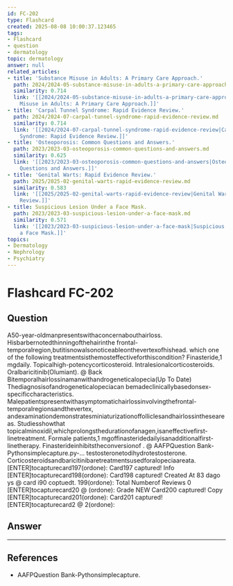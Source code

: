 ```yaml
---
id: FC-202
type: Flashcard
created: 2025-08-08 10:00:37.123465
tags:
- Flashcard
- question
- dermatology
topic: dermatology
answer: null
related_articles:
- title: 'Substance Misuse in Adults: A Primary Care Approach.'
  path: 2024/2024-05-substance-misuse-in-adults-a-primary-care-approach.md
  similarity: 0.714
  link: '[[2024/2024-05-substance-misuse-in-adults-a-primary-care-approach|Substance
    Misuse in Adults: A Primary Care Approach.]]'
- title: 'Carpal Tunnel Syndrome: Rapid Evidence Review.'
  path: 2024/2024-07-carpal-tunnel-syndrome-rapid-evidence-review.md
  similarity: 0.714
  link: '[[2024/2024-07-carpal-tunnel-syndrome-rapid-evidence-review|Carpal Tunnel
    Syndrome: Rapid Evidence Review.]]'
- title: 'Osteoporosis: Common Questions and Answers.'
  path: 2023/2023-03-osteoporosis-common-questions-and-answers.md
  similarity: 0.625
  link: '[[2023/2023-03-osteoporosis-common-questions-and-answers|Osteoporosis: Common
    Questions and Answers.]]'
- title: 'Genital Warts: Rapid Evidence Review.'
  path: 2025/2025-02-genital-warts-rapid-evidence-review.md
  similarity: 0.583
  link: '[[2025/2025-02-genital-warts-rapid-evidence-review|Genital Warts: Rapid Evidence
    Review.]]'
- title: Suspicious Lesion Under a Face Mask.
  path: 2023/2023-03-suspicious-lesion-under-a-face-mask.md
  similarity: 0.571
  link: '[[2023/2023-03-suspicious-lesion-under-a-face-mask|Suspicious Lesion Under
    a Face Mask.]]'
topics:
- Dermatology
- Nephrology
- Psychiatry
---
```


# Flashcard FC-202

## Question

A50-year-oldmanpresentswithaconcernabouthairloss. Hisbarbernotedthinningofthehairinthe frontal-temporalregion,butitisnowalsonoticeableonthevertexofhishead. which one of the following treatmentsisthemosteffectiveforthiscondition? Finasteride,1 mgdaily. Topicalhigh-potencycorticosteroid. Intralesionalcorticosteroids. Oralbaricitinib(Olumiant). @ Back Bitemporalhairlossinamanwithandrogeneticalopecia(Up To Date) Thediagnosisofandrogeneticalopeciacan bemadeclinicallybasedonsex-specificcharacteristics. Malepatientspresentwithasymptomatichairlossinvolvingthefrontal-temporalregionsandthevertex, andexaminationdemonstratesminiaturizationoffolliclesandhairlossintheseareas. Studiesshowthat topicalminoxidil,whichprolongsthedurationofanagen,isaneffectivefirst-linetreatment. Formale patients,1 mgoffinasteridedailyisanadditionalfirst-linetherapy. Finasterideinhibitstheconversionof . @ AAFPQuestion Bank-Pythonsimplecapture.py-... testosteronetodihydrotestosterone. Corticosteroidsandbaricitinibaretreatmentsusedforalopeciaareata. [ENTER]tocapturecard197(ordone): Card197 captured! Info [ENTER]tocapturecard198(ordone): Card198 captured! Created At 83 dago ys @ card i90 coptuedt. 199(ordone): Total Numberof Reviews 0 [ENTER]tocapturecard20 @ (ordone): Grade NEW Card200 captured! Copy [ENTER]tocapturecard201(ordone): Card201 captured! [ENTER]tocapturecard2 @ 2(ordone):

## Answer

****

## References

- AAFPQuestion Bank-Pythonsimplecapture.

